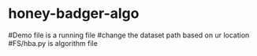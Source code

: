 # honey-badger-algo
#Demo file is a running file
#change the dataset path based on ur location
#FS/hba.py is algorithm file
